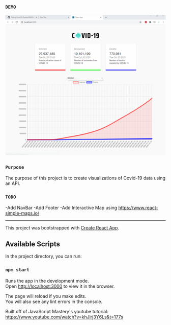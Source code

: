 ### `DEMO`
![](covid19.gif)

### `Purpose`

The purpose of this project is to create visualizations of Covid-19 data using an API.

### `TODO`

-Add NavBar
-Add Footer
-Add Interactive Map using https://www.react-simple-maps.io/


-------------------------------------------------------------------------------------------------------
This project was bootstrapped with [Create React App](https://github.com/facebook/create-react-app).

## Available Scripts

In the project directory, you can run:

### `npm start`

Runs the app in the development mode.<br />
Open [http://localhost:3000](http://localhost:3000) to view it in the browser.

The page will reload if you make edits.<br />
You will also see any lint errors in the console.

Built off of JavaScript Mastery's youtube tutorial: https://www.youtube.com/watch?v=khJlrj3Y6Ls&t=177s
